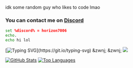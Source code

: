 idk some random guy who likes to code
lmao
<h3 align="left">
  You can contact me on <a href='discord.com/users/1331688031593173094'>Discord</a> 
</h3>

```bat
set %discord% = horizon7006
echo.
echo hi lol
```
[![Typing SVG](https://readme-typing-svg.herokuapp.com?size=30&lines=Hi.)](https://git.io/typing-svg)
&zwnj; 
&zwnj; 
![](https://komarev.com/ghpvc/?username=horizon7006)

[![GitHub Stats](https://github-readme-stats.vercel.app/api?username=horizon7006&show_icons=true&theme=radical)](https://github.com/horizon7006)
[![Top Languages](https://github-readme-stats.vercel.app/api/top-langs/?username=horizon7006&layout=compact&theme=radical)](https://github.com/horizon7006)
